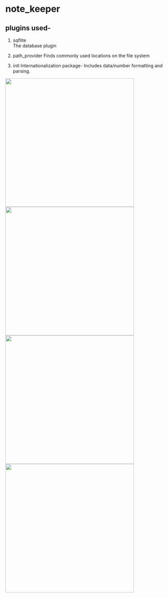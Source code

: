 # note_keeper



## plugins used-

1. sqflite  
   The database plugin
1. path_provider
   Finds commonly used locations on the file system

1. intl
   Internationalization package- Includes data/number formatting and parsing.
   
 
<img  src="https://user-images.githubusercontent.com/40245628/68684068-db89f300-058d-11ea-9584-0b93c75f84fb.png"   width="400" > 
<img src="https://user-images.githubusercontent.com/40245628/68684078-e17fd400-058d-11ea-87ad-00815ba06e13.png"  width="400">

<img src="https://user-images.githubusercontent.com/40245628/68684074-df1d7a00-058d-11ea-8bbe-23a51f4ca326.png"  width="400">


<img src="https://user-images.githubusercontent.com/40245628/68684070-ddec4d00-058d-11ea-8363-42d6e5eac4bc.png"  width="400">

